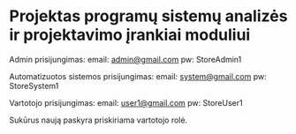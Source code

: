 # Projektas programų sistemų analizės ir projektavimo įrankiai moduliui

Admin prisijungimas:
email: 	admin@gmail.com
pw:		StoreAdmin1

Automatizuotos sistemos prisijungimas:
email: 	system@gmail.com
pw:		StoreSystem1

Vartotojo prisijungimas:
email: 	user1@gmail.com
pw:		StoreUser1

Sukūrus naują paskyra priskiriama vartotojo rolė.